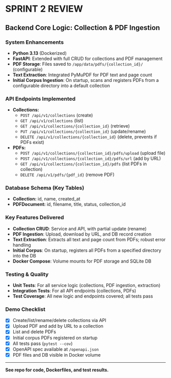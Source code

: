 # SPRINT 2 REVIEW

## Backend Core Logic: Collection & PDF Ingestion

### System Enhancements
- **Python 3.13** (Dockerized)
- **FastAPI**: Extended with full CRUD for collections and PDF management
- **PDF Storage**: Files saved to `/app/data/pdfs/{collection_id}/` (configurable)
- **Text Extraction**: Integrated PyMuPDF for PDF text and page count
- **Initial Corpus Ingestion**: On startup, scans and registers PDFs from a configurable directory into a default collection

### API Endpoints Implemented
- **Collections:**
  - `POST /api/v1/collections` (create)
  - `GET /api/v1/collections` (list)
  - `GET /api/v1/collections/{collection_id}` (retrieve)
  - `PUT /api/v1/collections/{collection_id}` (update/rename)
  - `DELETE /api/v1/collections/{collection_id}` (delete, prevents if PDFs exist)
- **PDFs:**
  - `POST /api/v1/collections/{collection_id}/pdfs/upload` (upload file)
  - `POST /api/v1/collections/{collection_id}/pdfs/url` (add by URL)
  - `GET /api/v1/collections/{collection_id}/pdfs` (list PDFs in collection)
  - `DELETE /api/v1/pdfs/{pdf_id}` (remove PDF)

### Database Schema (Key Tables)
- **Collection:** id, name, created_at
- **PDFDocument:** id, filename, title, status, collection_id

### Key Features Delivered
- **Collection CRUD**: Service and API, with partial update (rename)
- **PDF Ingestion**: Upload, download by URL, and DB record creation
- **Text Extraction**: Extracts all text and page count from PDFs; robust error handling
- **Initial Corpus**: On startup, registers all PDFs from a specified directory into the DB
- **Docker Compose**: Volume mounts for PDF storage and SQLite DB

### Testing & Quality
- **Unit Tests**: For all service logic (collections, PDF ingestion, extraction)
- **Integration Tests**: For all API endpoints (collections, PDFs)
- **Test Coverage**: All new logic and endpoints covered; all tests pass

### Demo Checklist
- [x] Create/list/rename/delete collections via API
- [x] Upload PDF and add by URL to a collection
- [x] List and delete PDFs
- [x] Initial corpus PDFs registered on startup
- [x] All tests pass (`pytest --cov`)
- [x] OpenAPI spec available at `/openapi.json`
- [x] PDF files and DB visible in Docker volume

---

**See repo for code, Dockerfiles, and test results.**
